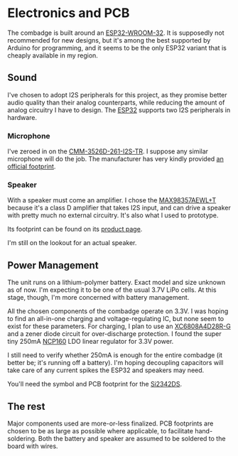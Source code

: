 # Electronics and PCB

The combadge is built around an [ESP32-WROOM-32](https://www.espressif.com/en/support/documents/technical-documents?keys=&field_type_tid%5B%5D=54&7&8&8&2&3https://www.espressif.com/en/support/documents/technical-documents?keys=&field_type_tid%5B%5D=54&7&8&8&2&3).
It is supposedly not recommended for new designs, but it's among the best supported by Arduino for programming, and it seems to be the only ESP32 variant that is cheaply available in my region.

## Sound

I've chosen to adopt I2S peripherals for this project, as they promise better audio quality than their analog counterparts, while reducing the amount of analog circuitry I have to design.
The [ESP32](https://docs.espressif.com/projects/esp-idf/en/v4.2.3/esp32/api-reference/peripherals/i2s.html) supports two I2S peripherals in hardware.

### Microphone

I've zeroed in on the [CMM-3526D-261-I2S-TR](https://www.cuidevices.com/product/audio/microphones/mems-microphones/cmm-3526d-261-i2s-tr).
I suppose any similar microphone will do the job. The manufacturer has very kindly provided [an official footprint](https://www.cuidevices.com/product/resource/pcbfootprint/cmm-3526d-261-i2s-tr).

### Speaker

With a speaker must come an amplifier. I chose the [MAX98357AEWL+T](https://www.mouser.in/datasheet/2/256/MAX98357A-MAX98357B-271244.pdf) because it's a class D amplifier that takes I2S input, and can drive a speaker with pretty much no external circuitry.
It's also what I used to prototype.

Its footprint can be found on its [product page](https://www.maximintegrated.com/en/products/analog/audio/MAX98357A.html).

I'm still on the lookout for an actual speaker.

## Power Management

The unit runs on a lithium-polymer battery. Exact model and size unknown as of now. I'm expecting it to be one of the usual 3.7V LiPo cells.
At this stage, though, I'm more concerned with battery management.

All the chosen components of the combadge operate on 3.3V. I was hoping to find an all-in-one charging and voltage-regulating IC, but none seem to exist for these parameters.
For charging, I plan to use an [XC6808A4D28R-G](https://www.torexsemi.com/products/battery-charge-ics/series/?name=xc6808) and a zener diode circuit for over-discharge protection.
I found the super tiny 250mA [NCP160](https://www.onsemi.com/products/power-management/linear-regulators-ldo/ncp160) LDO linear regulator for 3.3V power.

I still need to verify whether 250mA is enough for the entire combadge (it better be; it's running off a battery).
I'm hoping decoupling capacitors will take care of any current spikes the ESP32 and speakers may need.

You'll need the symbol and PCB footprint for the [Si2342DS](https://www.vishay.com/en/product/63302/).

## The rest

Major components used are more-or-less finalized. PCB footprints are chosen to be as large as possible where applicable, to facilitate hand-soldering.
Both the battery and speaker are assumed to be soldered to the board with wires.
